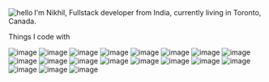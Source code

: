 <div>
<img src="https://user-images.githubusercontent.com/1612112/213943678-c34cb1a9-94f9-4be0-86dd-8e2227fa4b8c.gif" alt="hello" align="left"> 
</div>
<div>
 I'm Nikhil, Fullstack developer from  India, currently living in  Toronto, Canada. 
</div>

Things I code with

![image](https://github.com/NikhilSamuel/NikhilSamuel/assets/57806664/35b081a2-621b-4e19-b1ea-45ac519e7aa0)
![image](https://github.com/NikhilSamuel/NikhilSamuel/assets/57806664/4c85f448-fd1e-477c-9dea-49b73ed5243a)
![image](https://github.com/NikhilSamuel/NikhilSamuel/assets/57806664/a3fbd887-7180-40da-b0d1-2e1aba88b8cb)
![image](https://github.com/NikhilSamuel/NikhilSamuel/assets/57806664/50cf6de9-9983-48a2-a2fe-f3bb13fbd97f)
![image](https://github.com/NikhilSamuel/NikhilSamuel/assets/57806664/d27f5d99-3976-4f52-85d8-23e1f742aba8)
![image](https://github.com/NikhilSamuel/NikhilSamuel/assets/57806664/e06fe27b-dafe-4a05-86e6-7aaf884f94a0)
![image](https://github.com/NikhilSamuel/NikhilSamuel/assets/57806664/a5a7d62e-9761-49d5-a157-7ef0b0d91650)
![image](https://github.com/NikhilSamuel/NikhilSamuel/assets/57806664/c9572318-699e-4c82-b2bc-dd01f6874892)
![image](https://github.com/NikhilSamuel/NikhilSamuel/assets/57806664/0d3d7ac3-fcc7-4307-a61e-56fe47c78688)
![image](https://github.com/NikhilSamuel/NikhilSamuel/assets/57806664/4e448bb3-53be-4695-ba57-3fd7a8cbd8ae)
![image](https://github.com/NikhilSamuel/NikhilSamuel/assets/57806664/b08dccc8-1bc7-4da1-897d-5affedb079f3)
![image](https://github.com/NikhilSamuel/NikhilSamuel/assets/57806664/4eb3e2e0-2aa1-4ef5-844b-8c56f3a4f4b8)
![image](https://github.com/NikhilSamuel/NikhilSamuel/assets/57806664/5e63e5fd-2b23-4a76-972c-16134035a21e)
![image](https://github.com/NikhilSamuel/NikhilSamuel/assets/57806664/a17c7271-2ad5-40c4-97af-cc4cf104e4c7)
![image](https://github.com/NikhilSamuel/NikhilSamuel/assets/57806664/aaf21458-86f1-435b-8fb6-bb3cadcd34f1)
![image](https://github.com/NikhilSamuel/NikhilSamuel/assets/57806664/cc3758e6-c463-430e-b896-2ab038cee8af)
![image](https://github.com/NikhilSamuel/NikhilSamuel/assets/57806664/07565ce2-ce04-4318-abb2-cbf17411fc8e)
![image](https://github.com/NikhilSamuel/NikhilSamuel/assets/57806664/36e72447-9f2b-42e3-8aae-0efa8e987630)
![image](https://github.com/NikhilSamuel/NikhilSamuel/assets/57806664/52e4c69c-a131-4a22-b8c1-e695111c0a14)


<!--
**NikhilSamuel/NikhilSamuel** is a ✨ _special_ ✨ repository because its `README.md` (this file) appears on your GitHub profile.

Here are some ideas to get you started:

- 🔭 I’m currently working on ...
- 🌱 I’m currently learning ...
- 👯 I’m looking to collaborate on ...
- 🤔 I’m looking for help with ...
- 💬 Ask me about ...
- 📫 How to reach me: ...
- 😄 Pronouns: ...
- ⚡ Fun fact: ...
-->

